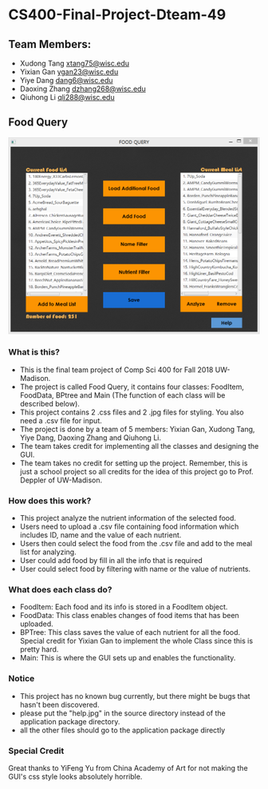 # CS400-Final-Project-Dteam-49

## Team Members:
- Xudong Tang       xtang75@wisc.edu
- Yixian Gan        ygan23@wisc.edu
- Yiye Dang         dang6@wisc.edu
- Daoxing Zhang     dzhang268@wisc.edu
- Qiuhong Li        qli288@wisc.edu
## Food Query
![Screenshot of this project](https://github.com/XudongTang/CS400-Final-Project-Dteam-49/blob/master/screenshot.png)
### What is this?
- This is the final team project of Comp Sci 400 for Fall 2018 UW-Madison. 
- The project is called Food Query, it contains four classes: FoodItem, FoodData, BPtree and Main (The function of each class will be described below).
- This project contains 2 .css files and 2 .jpg files for styling. You also need a .csv file for input.
- The project is done by a team of 5 members: Yixian Gan, Xudong Tang, Yiye Dang, Daoxing Zhang and Qiuhong Li.
- The team takes credit for implementing all the classes and designing the GUI.
- The team takes no credit for setting up the project. Remember, this is just a school project so all credits for the idea of this project go to Prof. Deppler of UW-Madison.
### How does this work?
- This project analyze the nutrient information of the selected food.
- Users need to upload a .csv file containing food information which includes ID, name and the value of each nutrient.
- Users then could select the food from the .csv file and add to the meal list for analyzing.
- User could add food by fill in all the info that is required
- User could select food by filtering with name or the value of nutrients.
### What does each class do?
- FoodItem: Each food and its info is stored in a FoodItem object.
- FoodData: This class enables changes of food items that has been uploaded.
- BPTree: This class saves the value of each nutrient for all the food. Special credit for Yixian Gan to implement the whole Class since this is pretty hard.
- Main: This is where the GUI sets up and enables the functionality.
### Notice
- This project has no known bug currently, but there might be bugs that hasn't been discovered.
- please put the "help.jpg" in the source directory instead of the application package directory. 
- all the other files should go to the application package directly
### Special Credit
Great thanks to YiFeng Yu from China Academy of Art for not making the GUI's css style looks absolutely horrible.
